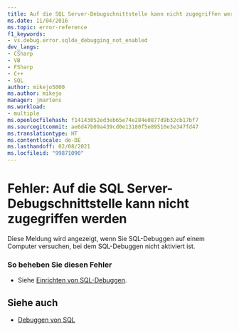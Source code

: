 ```yaml
---
title: Auf die SQL Server-Debugschnittstelle kann nicht zugegriffen werden | Microsoft-Dokumentation
ms.date: 11/04/2016
ms.topic: error-reference
f1_keywords:
- vs.debug.error.sqlde_debugging_not_enabled
dev_langs:
- CSharp
- VB
- FSharp
- C++
- SQL
author: mikejo5000
ms.author: mikejo
manager: jmartens
ms.workload:
- multiple
ms.openlocfilehash: f14143052ed3eb65e74e284e0877d9b32cb17bf7
ms.sourcegitcommit: ae6d47b09a439cd0e13180f5e89510e3e347fd47
ms.translationtype: HT
ms.contentlocale: de-DE
ms.lasthandoff: 02/08/2021
ms.locfileid: "99871090"
---
```

# <a name="error-unable-to-access-the-sql-server-debugging-interface"></a>Fehler: Auf die SQL Server-Debugschnittstelle kann nicht zugegriffen werden
Diese Meldung wird angezeigt, wenn Sie SQL-Debuggen auf einem Computer versuchen, bei dem SQL-Debuggen nicht aktiviert ist.

### <a name="to-correct-this-error"></a>So beheben Sie diesen Fehler

- Siehe [Einrichten von SQL-Debuggen](/previous-versions/visualstudio/visual-studio-2010/s4sszxst(v=vs.100)).

## <a name="see-also"></a>Siehe auch
- [Debuggen von SQL](/previous-versions/visualstudio/visual-studio-2010/zefbf0t6(v=vs.100))